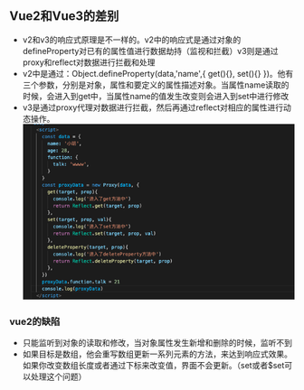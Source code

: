## Vue2和Vue3的差别
+ v2和v3的响应式原理是不一样的。v2中的响应式是通过对象的defineProperty对已有的属性值进行数据劫持（监视和拦截）v3则是通过proxy和reflect对数据进行拦截和处理
+ v2中是通过：Object.defineProperty(data,'name',{ get(){}, set(){} })。他有三个参数，分别是对象，属性和要定义的属性描述对象。当属性name读取的时候，会进入到get中，当属性name的值发生改变则会进入到set中进行修改
+ v3是通过proxy代理对数据进行拦截，然后再通过reflect对相应的属性进行动态操作。
![vue3响应式.png](./image/vue3响应式.png)

### vue2的缺陷
+ 只能监听到对象的读取和修改，当对象属性发生新增和删除的时候，监听不到
+ 如果目标是数组，他会重写数组更新一系列元素的方法，来达到响应式效果。如果你改变数组长度或者通过下标来改变值，界面不会更新。（set或者$set可以处理这个问题）